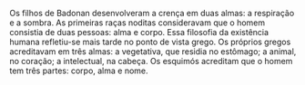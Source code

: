 ﻿Os filhos de Badonan desenvolveram a crença em duas almas: a respiração e a sombra. As primeiras raças noditas consideravam que  o homem consistia de duas pessoas: alma e corpo. Essa filosofia da existência humana refletiu-se mais tarde no ponto de vista grego. Os próprios gregos acreditavam em três almas: a vegetativa, que residia no estômago; a animal, no coração; a intelectual, na cabeça. Os esquimós acreditam que o homem tem três partes: corpo, alma e nome.